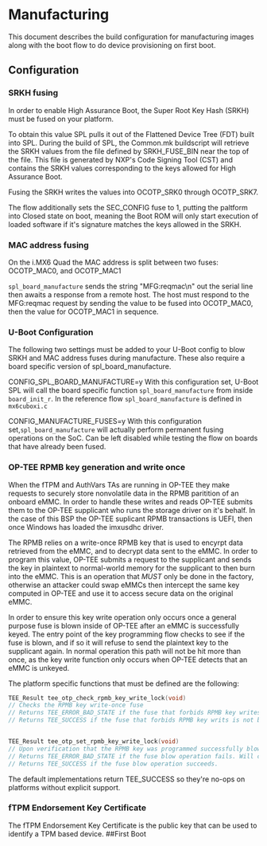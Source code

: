 Manufacturing
==============

This document describes the build configuration for manufacturing images along with the boot flow to do device provisioning on first boot.


## Configuration

### SRKH fusing
In order to enable High Assurance Boot, the Super Root Key Hash (SRKH) must be fused on your platform.

To obtain this value SPL pulls it out of the Flattened Device Tree (FDT) built into SPL.
During the build of SPL, the Common.mk buildscript will retrieve the SRKH values from the file defined by SRKH_FUSE_BIN near the top of the file. This file is generated by NXP's Code Signing Tool (CST) and contains the SRKH values corresponding to the keys allowed for High Assurance Boot.

Fusing the SRKH writes the values into OCOTP_SRK0 through OCOTP_SRK7.

The flow additionally sets the SEC_CONFIG fuse to 1, putting the paltform into Closed state on boot, meaning the Boot ROM will only start execution of loaded software if it's signature matches the keys allowed in the SRKH.

### MAC address fusing
On the i.MX6 Quad the MAC address is split between two fuses: OCOTP_MAC0, and OCOTP_MAC1

`spl_board_manufacture` sends the string "MFG:reqmac\n" out the serial line then awaits a response from a remote host. The host must respond to the MFG:reqmac request by sending the value to be fused into OCOTP_MAC0, then the value for OCOTP_MAC1 in sequence.

### U-Boot Configuration
The following two settings must be added to your U-Boot config to blow SRKH and MAC address fuses during manufacture. These also require a board specific version of spl_board_manufacture.

CONFIG_SPL_BOARD_MANUFACTURE=y
With this configuration set, U-Boot SPL will call the board specific function `spl_board_manufacture` from inside `board_init_r`. In the reference flow `spl_board_manufacture` is defined in `mx6cuboxi.c`

CONFIG_MANUFACTURE_FUSES=y
With this configuration set,`spl_board_manufacture` will actually perform permanent fusing operations on the SoC. Can be left disabled while testing the flow on boards that have already been fused.

### OP-TEE RPMB key generation and write once

When the fTPM and AuthVars TAs are running in OP-TEE they make requests to securely store nonvolatile data in the RPMB paritition of an onboard eMMC. In order to handle these writes and reads OP-TEE submits them to the OP-TEE supplicant who runs the storage driver on it's behalf. In the case of this BSP the OP-TEE suplicant RPMB transactions is UEFI, then once Windows has loaded the imxusdhc driver.

The RPMB relies on a write-once RPMB key that is used to encyrpt data retrieved from the eMMC, and to decrypt data sent to the eMMC. In order to program this value, OP-TEE submits a request to the supplicant and sends the key in plaintext to normal-world memory for the supplicant to then burn into the eMMC. This is an operation that *MUST* only be done in the factory, otherwise an attacker could swap eMMCs then intercept the same key computed in OP-TEE and use it to access secure data on the original eMMC.

In order to ensure this key write operation only occurs once a general purpose fuse is blown inside of OP-TEE after an eMMC is successfully keyed. The entry point of the key programming flow checks to see if the fuse is blown, and if so it will refuse to send the plaintext key to the supplicant again. In normal operation this path will not be hit more than once, as the key write function only occurs when OP-TEE detects that an eMMC is unkeyed.

The platform specific functions that must be defined are the following:
```C
TEE_Result tee_otp_check_rpmb_key_write_lock(void)
// Checks the RPMB key write-once fuse
// Returns TEE_ERROR_BAD_STATE if the fuse that forbids RPMB key writes is blown. Will cause an OP-TEE kernel panic on purpose.
// Returns TEE_SUCCESS if the fuse that forbids RPMB key writs is not blown.


TEE_Result tee_otp_set_rpmb_key_write_lock(void)
// Upon verification that the RPMB key was programmed successfully blows the RPMB key write-once fuse.
// Returns TEE_ERROR_BAD_STATE if the fuse blow operation fails. Will cause an OP-TEE kernel panic on purpose.
// Returns TEE_SUCCESS if the fuse blow operation succeeds.
```
The default implementations return TEE_SUCCESS so they're no-ops on platforms without explicit support.

### fTPM Endorsement Key Certificate

The fTPM Endorsement Key Certificate is the public key that can be used to identify a TPM based device.
##First Boot
